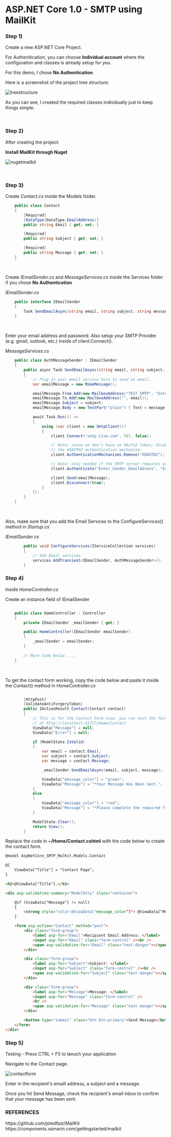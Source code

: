 # ASP.NET Core 1.0 - SMTP using MailKit 

<h3>Step 1)</h3>

Create a new ASP.NET Core Project. 

For Authenitication, you can choose <b>Individual account</b> where the configuration and classes is already setup for you. 

For this demo, I chose <b>No Authentication</b>. 

Here is a screenshot of the project tree structure: 

![treestructure](https://cloud.githubusercontent.com/assets/11988924/18095025/9e09c836-6ea3-11e6-937b-cfe059d059bd.png)

As you can see, I created the required classes individually just to keep things simple. 

<br/>


<h3>Step 2)</h3>

After creating the project: 

<strong>Install MailKit through Nuget</strong>

![nugetmailkit](https://cloud.githubusercontent.com/assets/11988924/18094332/1c55e236-6ea1-11e6-9d70-922c299051b1.png)

<br/>


<h3>Step 3)</h3>

Create <i>Contact.cs</i> inside the Models folder. 

```C#
    public class Contact
    {
        [Required]
        [DataType(DataType.EmailAddress)]
        public string Email { get; set; }

        [Required]
        public string Subject { get; set; }

        [Required]
        public string Message { get; set; }
    }
```

<br/>

Create <i>IEmailSender.cs</i> and <i>MessageServices.cs</i> inside the Services folder if you chose <b>No Authentication</b>

<i>IEmailSender.cs</i>
```C#
    public interface IEmailSender 
    {
        Task SendEmailAsync(string email, string subject, string message);
    }
```

<br/>

Enter your email address and password. Also setup your SMTP Provider (e.g. gmail, outlook, etc.) inside of client.Connect(). 

<i>MessageServices.cs</i>
```C#
    public class AuthMessageSender : IEmailSender
    {
        public async Task SendEmailAsync(string email, string subject, string message)
        {
            // Plug in your email service here to send an email.
            var emailMessage = new MimeMessage();

            emailMessage.From.Add(new MailboxAddress("TEST SMTP", "Enter_Sender_EmailAdress"));
            emailMessage.To.Add(new MailboxAddress("", email));
            emailMessage.Subject = subject;
            emailMessage.Body = new TextPart("plain") { Text = message };

            await Task.Run(() =>
            {
                using (var client = new SmtpClient())
                {
                    client.Connect("smtp.live.com", 587, false);

                    // Note: since we don't have an OAuth2 token, disable
                    // the XOAUTH2 authentication mechanism.
                    client.AuthenticationMechanisms.Remove("XOAUTH2");

                    // Note: only needed if the SMTP server requires authentication
                    client.Authenticate("Enter_Sender_EmailAdress", "Enter_Sender_EmailAdress_Password");

                    client.Send(emailMessage);
                    client.Disconnect(true);
                }
            });
        }
    }
```
<br/>

Also, make sure that you add the Email Services to the ConfigureServices() method in <i>Startup.cs</i> 

<i>IEmailSender.cs</i>
```C#
        public void ConfigureServices(IServiceCollection services)
        {
            // Add Email services. 
            services.AddTransient<IEmailSender, AuthMessageSender>();
        }
```

<h3>Step 4)</h3>

Inside <i>HomeController.cs</i>

Create an instance field of IEmailSender 

```C#

    public class HomeController : Controller
    {
        private IEmailSender _emailSender { get; }

        public HomeController(IEmailSender emailSender)
        {
            _emailSender = emailSender;
        }
        
        // More Code Below .... 
    }

```
<br/>

To get the contact form working, copy the code below and paste it inside the Contact() method in <i>HomeController.cs</i>
```C#

        [HttpPost]
        [ValidateAntiForgeryToken]
        public IActionResult Contact(Contact contact)
        {
            // This is for the Contact Form view, you can test the form 
            // at http://localhost:41717/Home/Contact
            ViewData["Message"] = null;
            ViewData["Error"] = null;

            if (ModelState.IsValid)
            {
                var email = contact.Email;
                var subject = contact.Subject;
                var message = contact.Message;

                _emailSender.SendEmailAsync(email, subject, message);

                ViewData["message_color"] = "green";
                ViewData["Message"] = "*Your Message Has Been Sent.";
            }
            else
            {
                ViewData["message_color"] = "red";
                ViewData["Message"] = "*Please complete the required fields";
            }

            ModelState.Clear();
            return View();
        }

```

Replace the code in <b>~/Home/Contact.cshtml</b> with the code below to create the contact form. 
```HTML
@model AspNetCore_SMTP_MalKit.Models.Contact

@{
    ViewData["Title"] = "Contact Page";
}

<h2>@ViewData["Title"].</h2>

<div asp-validation-summary="ModelOnly" class="container">

    @if (ViewData["Message"] != null)
    {
        <strong style="color:@ViewData["message_color"]"> @ViewData["Message"] </strong>
    }

    <form asp-action="Contact" method="post">
        <div class="form-group">
            <label asp-for="Email">Recipient Email Address: </label>
            <input asp-for="Email" class="form-control" /><br />
            <span asp-validation-for="Email" class="text-danger"></span>
        </div>

        <div class="form-group">
            <label asp-for="Subject">Subject: </label>
            <input asp-for="Subject" class="form-control" /><br />
            <span asp-validation-for="Subject" class="text-danger"></span>
        </div>

        <div class="form-group">
            <label asp-for="Message">Message: </label>
            <input asp-for="Message" class="form-control" /> 
            <br />
            <span asp-validation-for="Message" class="text-danger"></span>
        </div>

        <button type="submit" class="btn btn-primary">Send Message</button>
    </form>
</div>
```

<h3>Step 5)</h3>

Testing - Press CTRL + F5 to lanuch your application

Navigate to the Contact page.

![contactform](https://cloud.githubusercontent.com/assets/11988924/18098284/96afaa54-6eaf-11e6-8c47-1cf021db0db9.png)

Enter in the recipient's emaill address, a subject and a message. 

Once you hit Send Message, check the recipient's email inbox to confirm that your message has been sent. 

<h3>REFERENCES</h3>
https://github.com/jstedfast/MailKit <br/>
https://components.xamarin.com/gettingstarted/mailkit
